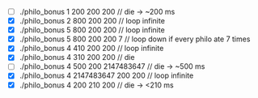 - [ ] ./philo_bonus 1 200 200 200           // die -> ~200 ms
- [x] ./philo_bonus 2 800 200 200           // loop infinite
- [x] ./philo_bonus 5 800 200 200           // loop infinite
- [x] ./philo_bonus 5 800 200 200 7         // loop down if every philo ate 7 times
- [x] ./philo_bonus 4 410 200 200           // loop infinite
- [x] ./philo_bonus 4 310 200 200           // die
- [ ] ./philo_bonus 4 500 200 2147483647    // die -> ~500 ms
- [x] ./philo_bonus 4 2147483647 200 200    // loop infinite
- [x] ./philo_bonus 4 200 210 200           // die -> <210 ms